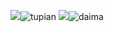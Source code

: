 ![](tupian.png)![tupian](https://user-images.githubusercontent.com/75069359/115326152-69283400-a1bf-11eb-9e52-2e1ca9702317.png)
![](daima.png)![daima](https://user-images.githubusercontent.com/75069359/115326182-7513f600-a1bf-11eb-95ab-dc8bd2f30418.png)

